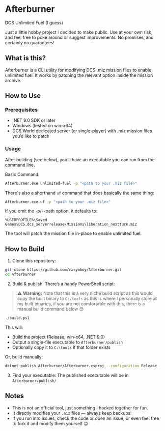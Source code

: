 # Afterburner
DCS Unlimited Fuel (I guess)

Just a little hobby project I decided to make public. Use at your own risk, and feel free to poke around or suggest improvements. No promises, and certainly no guarantees!

## What is this?
Afterburner is a CLI utility for modifying DCS .miz mission files to enable unlimited fuel. It works by patching the relevant option inside the mission archive.

## How to Use
### Prerequisites
- .NET 9.0 SDK or later
- Windows (tested on win-x64)
- DCS World dedicated server (or single-player) with .miz mission files you’d like to patch
  
### Usage
After building (see below), you’ll have an executable you can run from the command line.

Basic Command:

```sh
Afterburner.exe unlimited-fuel -p "<path to your .miz file>"
```

There's also a shorthand `uf` command that does basically the same thing:
```sh
Afterburner.exe uf -p "<path to your .miz file>"
```

If you omit the -p/--path option, it defaults to:
```
%USERPROFILE%\Saved Games\DCS.dcs_serverrelease\Missions\liberation_nextturn.miz
```
The tool will patch the mission file in-place to enable unlimited fuel.

## How to Build
1. Clone this repository:
```sh
git clone https://github.com/razyoboy/Afterburner.git
cd Afterburner
```

2. Build & publish:
There’s a handy PowerShell script:
> ⚠️ **Warning:** Note that this is a very niche build script as this would copy the built binary to `C:/tools` as this is where I personally store all my built binaries, if you are not comfortable with this, there is a manual build command below 😊
```sh
./build.ps1
```
This will:

- Build the project (Release, win-x64, .NET 9.0)
- Output a single-file executable to `Afterburner/publish`
- Optionally copy it to `C:\tools` if that folder exists
  
Or, build manually:

```sh
dotnet publish Afterburner/Afterburner.csproj --configuration Release --runtime win-x64 --framework net9.0 --self-contained false /p:PublishSingleFile=true --output Afterburner/publish
```
3. Find your executable:
The published executable will be in `Afterburner/publish/`

## Notes
- This is not an official tool, just something I hacked together for fun.
- It directly modifies your `.miz` files — always keep backups!
- If you run into issues, check the code or open an issue, or even feel free to fork it and modify them yourself 😊
